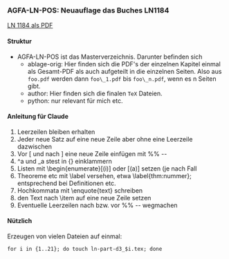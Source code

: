 ### AGFA-LN-POS: Neuauflage das Buches LN1184


[LN 1184 als PDF](https://github.com/ugroh/AGFA-LN-POS/blob/main/ablage-orig/ln-orig/ln-pos-1184.pdf)

#### Struktur

* AGFA-LN-POS ist das Masterverzeichnis. Darunter befinden sich
	* ablage-orig: Hier finden sich die PDF's der einzelnen Kapitel einmal als Gesamt-PDF als auch aufgeteilt in die einzelnen Seiten. Also aus `foo.pdf` werden dann `foo\_1.pdf` bis `foo\_n.pdf`, wenn es n Seiten gibt.
	* author: Hier finden sich die finalen `TeX` Dateien.
	* python: nur relevant für mich
	etc. 


#### Anleitung für Claude

1. Leerzeilen bleiben erhalten
2. Jeder neue Satz auf eine neue Zeile aber ohne eine Leerzeile dazwischen
3. Vor \[ und nach \] eine neue Zeile einfügen mit %% -- 
4. ^a und \_a stest in {} einklammern
5. Listen mit \begin{enumerate}[(i)] oder [(a)] setzen (je nach Fall
6. Theoreme etc mit \label versehen, etwa \label{thm:nummer}; entsprechend bei Definitionen etc.
7. Hochkommata mit \enquote{text} schreiben
8. den Text nach \item auf eine neue Zeile setzen
9. Eventuelle Leerzeilen nach bzw. vor %% -- wegmachen

#### Nützlich

Erzeugen von vielen Dateien auf einmal:

`for i in {1..21}; do touch ln-part-d3_$i.tex; done`

